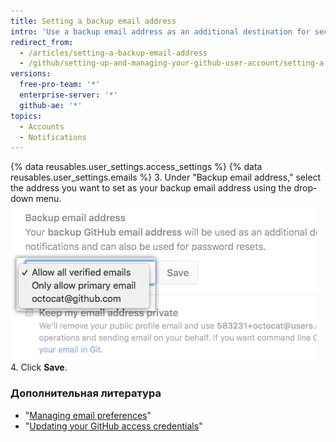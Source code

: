 ```yaml
---
title: Setting a backup email address
intro: 'Use a backup email address as an additional destination for security-relevant account notifications{% if currentVersion != "github-ae@latest" %} and to securely reset your password if you can no longer access your primary email address{% endif %}.'
redirect_from:
  - /articles/setting-a-backup-email-address
  - /github/setting-up-and-managing-your-github-user-account/setting-a-backup-email-address
versions:
  free-pro-team: '*'
  enterprise-server: '*'
  github-ae: '*'
topics:
  - Accounts
  - Notifications
---
```


{% data reusables.user_settings.access_settings %}
{% data reusables.user_settings.emails %}
3. Under "Backup email address," select the address you want to set as your backup email address using the drop-down menu. ![Backup email address](/assets/images/help/settings/backup-email-address.png)
4. Click **Save**.

### Дополнительная литература

- "[Managing email preferences](/articles/managing-email-preferences/)"
- "[Updating your GitHub access credentials](/articles/updating-your-github-access-credentials/)"
